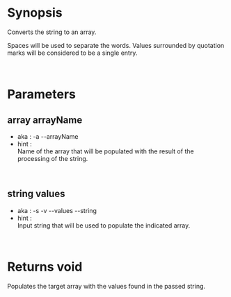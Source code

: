 # Synopsis

Converts the string to an array.

Spaces will be used to separate the words.
Values surrounded by quotation marks will be considered to be a single entry.


&nbsp;

# Parameters

## array arrayName

- aka       : -a --arrayName
- hint      :  
  Name of the array that will be populated with the result of the processing of 
  the string.


&nbsp;

## string values

- aka       : -s -v --values --string
- hint      :  
  Input string that will be used to populate the indicated array.



&nbsp;

# Returns void

Populates the target array with the values found in the passed string.